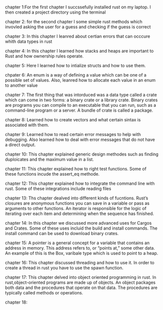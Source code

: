 chapter 1:For the first chapter I succssefully installed rust on my laptop. I then created a project directory using the terminal 

chapter 2: for the second chapter I some simple rust methods which invovled asking the user for a guess and checking if the guess is correct

chapter 3: In this chapter I leanred about certian errors that can occcure whith data types in rust 

chapter 4: In this chapter I learned how stacks and heaps are important to Rust and how ownership rules operate.

chapter 5: Here I learned how to intialize structs and how to use them.

chpater 6: An enum is a way of defining a value which can be one of a possible set of values. Also, leanred how to allocate each value in an enum to another value

chapter 7: The first thing that was intorduced was a data type called a crate which can come in two forms: a binary crate or a library crate. Binary crates are programs you can compile to an executable that you can run, such as a command-line program or a server. A bundle of crate is called a package.

chapter 8: Learned how to create vectors and what certain sintax is associated with them.

chapter 9: Learned how to read certain error messages to help with debugging. Also learned how to deal with error messages that do not have a direct output.

chapter 10: This chapter explained generic design methodes such as finding duploicates and the maximum value in a list.

chapter 11: This chapter explained how to right test functions. Some of these functions incude the assert_eq methode.

chapter 12: This chapter explained how to integrate the command line with rust. Some of these integrations include reading files

chapter 13: Ths chapter dealved into different kinds of fucntions. Rust’s closures are anonymous functions you can save in a variable or pass as arguments to other functions. An iterator is responsible for the logic of iterating over each item and determining when the sequence has finished.

chapter 14: In this chapter we discussed more advanced uses for Cargos and Crates. Some of these uses incluid the build and install commands. The install command can be used to download binary crates.

chapter 15: A pointer is a general concept for a variable that contains an address in memory. This address refers to, or “points at,” some other data. An example of this is the Box<T>, varibale type which is used to point to a heap.

chapter 16: This chapter discussed threading and how to use it. In order to create a thread in rust you have to use the spawn function.

chapter 17: This chapter delved into object oriented programming in rust. In rust,object-oriented programs are made up of objects. An object packages both data and the procedures that operate on that data. The procedures are typically called methods or operations.

chapter 18: 

